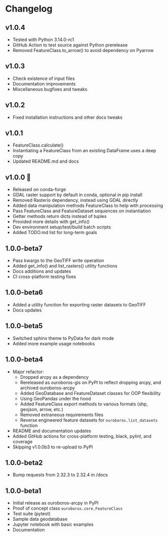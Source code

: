 # Changelog

## v1.0.4

- Tested with Python 3.14.0-rc1
- GitHub Action to test source against Python prerelease 
- Removed FeatureClass.to_arrow() to avoid dependency on Pyarrow

## v1.0.3

- Check existence of input files
- Documentation improvements
- Miscellaneous bugfixes and tweaks

## v1.0.2

- Fixed installation instructions and other docs tweaks

## v1.0.1

- FeatureClass.calculate()
- Instantiating a FeatureClass from an existing DataFrame uses a deep copy
- Updated README.md and docs

## v1.0.0 🎉

- Released on conda-forge
- GDAL raster support by default in conda, optional in pip install
- Removed Rasterio dependency, instead using GDAL directly
- Added data manipulation methods FeatureClass to help with processing
- Pass FeatureClass and FeatureDataset sequences on instantiation
- Getter methods return dicts instead of tuples
- Provided more details with get_info()
- Dev environment setup/test/build batch scripts
- Added TODO.md list for long-term goals

## 1.0.0-beta7

- Pass kwargs to the GeoTIFF write operation
- Added get_info() and list_rasters() utility functions
- Docs additions and updates
- CI cross-platform testing fixes

## 1.0.0-beta6

- Added a utility function for exporting raster datasets to GeoTIFF
- Docs updates

## 1.0.0-beta5

- Switched sphinx theme to PyData for dark mode
- Added more example usage notebooks

## 1.0.0-beta4

- Major refactor:
  - Dropped arcpy as a dependency
  - Rereleased as ouroboros-gis on PyPI to reflect dropping arcpy, and archived ouroboros-arcpy
  - Added GeoDatabase and FeatureDataset classes for OOP flexibility
  - Using GeoPandas under the hood
  - Added FeatureClass export methods to various formats (shp, geojson, arrow, etc.)
  - Removed extraneous requirements files
  - Reverse engineered feature datasets for `ouroboros.list_datasets` function
- README and documentation updates
- Added GitHub actions for cross-platform testing, black, pylint, and coverage
- Skipping v1.0.0b3 to re-upload to PyPI

## 1.0.0-beta2

- Bump requests from 2.32.3 to 2.32.4 in /docs

## 1.0.0-beta1

- Initial release as ouroboros-arcpy in PyPI
- Proof of concept class `ouroboros.core.FeatureClass`
- Test suite (pytest) 
- Sample data geodatabase
- Jupyter notebook with basic examples 
- Documentation
